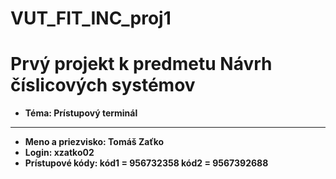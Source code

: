 # VUT_FIT_INC_proj1
# Prvý projekt k predmetu Návrh číslicových systémov
* **Téma: Prístupový terminál**
----------------------------------------------------
* **Meno a priezvisko: Tomáš Zaťko**
* **Login: xzatko02**
* **Prístupové kódy: kód1 = 956732358 	 kód2 = 9567392688**
